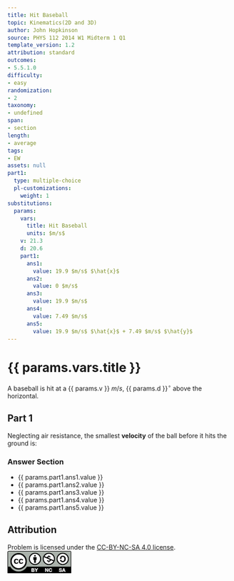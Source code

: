```yaml
---
title: Hit Baseball
topic: Kinematics(2D and 3D)
author: John Hopkinson
source: PHYS 112 2014 W1 Midterm 1 Q1
template_version: 1.2
attribution: standard
outcomes:
- 5.5.1.0
difficulty:
- easy
randomization:
- 2
taxonomy:
- undefined
span:
- section
length:
- average
tags:
- EW
assets: null
part1:
  type: multiple-choice
  pl-customizations:
    weight: 1
substitutions:
  params:
    vars:
      title: Hit Baseball
      units: $m/s$
    v: 21.3
    d: 20.6
    part1:
      ans1:
        value: 19.9 $m/s$ $\hat{x}$
      ans2:
        value: 0 $m/s$
      ans3:
        value: 19.9 $m/s$
      ans4:
        value: 7.49 $m/s$
      ans5:
        value: 19.9 $m/s$ $\hat{x}$ + 7.49 $m/s$ $\hat{y}$
---
```

# {{ params.vars.title }}
A baseball is hit at a {{ params.v }} $m/s$, {{ params.d }}$^\circ$ above the horizontal.

## Part 1

Neglecting air resistance, the smallest **velocity** of the ball before it hits the ground is:

### Answer Section

- {{ params.part1.ans1.value }}
- {{ params.part1.ans2.value }}
- {{ params.part1.ans3.value }}
- {{ params.part1.ans4.value }}
- {{ params.part1.ans5.value }}

## Attribution

Problem is licensed under the [CC-BY-NC-SA 4.0 license](https://creativecommons.org/licenses/by-nc-sa/4.0/).<br> ![The Creative Commons 4.0 license requiring attribution-BY, non-commercial-NC, and share-alike-SA license.](https://raw.githubusercontent.com/firasm/bits/master/by-nc-sa.png)